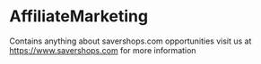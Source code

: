 # AffiliateMarketing
Contains anything about savershops.com opportunities
visit us at https://www.savershops.com for more information
